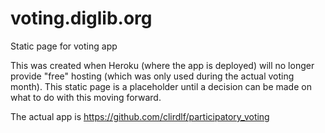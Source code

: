 # voting.diglib.org
Static page for voting app

This was created when Heroku (where the app is deployed) will no longer provide "free" hosting (which was only used during the actual voting month). This static page is a placeholder until a decision can be made on what to do with this moving forward.

The actual app is https://github.com/clirdlf/participatory_voting